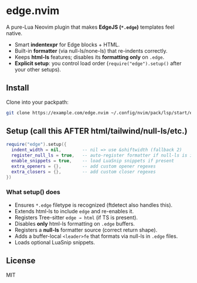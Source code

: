 # edge.nvim

A pure-Lua Neovim plugin that makes **EdgeJS (`*.edge`)** templates feel native.
- Smart **indentexpr** for Edge blocks + HTML.
- Built-in **formatter** (via null-ls/none-ls) that re-indents correctly.
- Keeps **html-ls** features; disables its **formatting only** on `.edge`.
- **Explicit setup**: you control load order (`require("edge").setup()` after your other setups).

## Install
Clone into your packpath:
```bash
git clone https://example.com/edge.nvim ~/.config/nvim/pack/lsp/start/edge.nvim
```

## Setup (call this AFTER html/tailwind/null-ls/etc.)
```lua
require("edge").setup({
  indent_width = nil,        -- nil => use &shiftwidth (fallback 2)
  register_null_ls = true,   -- auto-register formatter if null-ls is installed
  enable_snippets = true,    -- load LuaSnip snippets if present
  extra_openers = {},        -- add custom opener regexes
  extra_closers = {},        -- add custom closer regexes
})
```

### What setup() does
- Ensures `*.edge` filetype is recognized (ftdetect also handles this).
- Extends html-ls to include `edge` and re-enables it.
- Registers Tree-sitter `edge → html` (if TS is present).
- Disables **only** html-ls formatting on `.edge` buffers.
- Registers a **null-ls** formatter source (correct return shape).
- Adds a buffer-local `<leader>fe` that formats via null-ls in `.edge` files.
- Loads optional LuaSnip snippets.

## License
MIT
